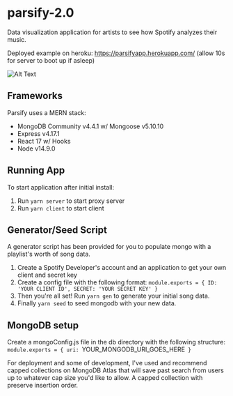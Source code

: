 # parsify-2.0
Data visualization application for artists to see how Spotify analyzes their music.

Deployed example on heroku: https://parsifyapp.herokuapp.com/
(allow 10s for server to boot up if asleep)

![Alt Text](https://media.giphy.com/media/ucIGMv4MhC1BJBMYVq/giphy.gif)

## Frameworks
Parsify uses a MERN stack:
- MongoDB Community v4.4.1 w/ Mongoose v5.10.10
- Express v4.17.1
- React 17 w/ Hooks
- Node v14.9.0

## Running App
To start application after initial install:
1. Run `yarn server` to start proxy server
2. Run `yarn client` to start client

## Generator/Seed Script
A generator script has been provided for you to populate mongo with a playlist's worth of song data.
1. Create a Spotify Developer's account and an application to get your own client and secret key
2. Create a config file with the following format:
`module.exports = {
  ID: 'YOUR CLIENT ID',
  SECRET: 'YOUR SECRET KEY'
}`
3. Then you're all set!  Run `yarn gen` to generate your initial song data.
4. Finally `yarn seed` to seed mongodb with your new data.

## MongoDB setup
Create a mongoConfig.js file in the db directory with the following structure:
`module.exports = {
  uri: `YOUR_MONGODB_URI_GOES_HERE`
}`

For deployment and some of development, I've used and recommend capped collections on MongoDB Atlas that will save past search from users up to whatever cap size you'd like to allow.  A capped collection with preserve insertion order.